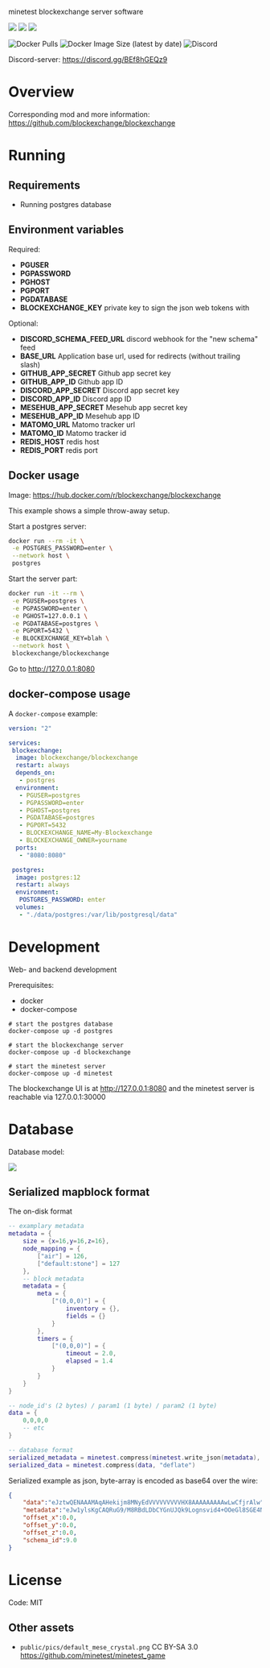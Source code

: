 minetest blockexchange server software

![](https://github.com/blockexchange/blockexchange_server/workflows/docker/badge.svg)
![](https://github.com/blockexchange/blockexchange_server/workflows/test/badge.svg)
![](https://github.com/blockexchange/blockexchange_server/workflows/jshint/badge.svg)

![Docker Pulls](https://img.shields.io/docker/pulls/blockexchange/blockexchange)
![Docker Image Size (latest by date)](https://img.shields.io/docker/image-size/blockexchange/blockexchange)
![Discord](https://img.shields.io/discord/736160589130235965)

Discord-server: https://discord.gg/BEf8hGEQz9

# Overview

Corresponding mod and more information: https://github.com/blockexchange/blockexchange

# Running

## Requirements

* Running postgres database

## Environment variables

Required:
* **PGUSER**
* **PGPASSWORD**
* **PGHOST**
* **PGPORT**
* **PGDATABASE**
* **BLOCKEXCHANGE_KEY** private key to sign the json web tokens with

Optional:
* **DISCORD_SCHEMA_FEED_URL** discord webhook for the "new schema" feed
* **BASE_URL** Application base url, used for redirects (without trailing slash)
* **GITHUB_APP_SECRET** Github app secret key
* **GITHUB_APP_ID** Github app ID
* **DISCORD_APP_SECRET** Discord app secret key
* **DISCORD_APP_ID** Discord app ID
* **MESEHUB_APP_SECRET** Mesehub app secret key
* **MESEHUB_APP_ID** Mesehub app ID
* **MATOMO_URL** Matomo tracker url
* **MATOMO_ID** Matomo tracker id
* **REDIS_HOST** redis host
* **REDIS_PORT** redis port

## Docker usage

Image: https://hub.docker.com/r/blockexchange/blockexchange

This example shows a simple throw-away setup.

Start a postgres server:
```bash
docker run --rm -it \
 -e POSTGRES_PASSWORD=enter \
 --network host \
 postgres
```

Start the server part:
```bash
docker run -it --rm \
 -e PGUSER=postgres \
 -e PGPASSWORD=enter \
 -e PGHOST=127.0.0.1 \
 -e PGDATABASE=postgres \
 -e PGPORT=5432 \
 -e BLOCKEXCHANGE_KEY=blah \
 --network host \
 blockexchange/blockexchange
```

Go to http://127.0.0.1:8080

## docker-compose usage

A `docker-compose` example:

```yml
version: "2"

services:
 blockexchange:
  image: blockexchange/blockexchange
  restart: always
  depends_on:
   - postgres
  environment:
   - PGUSER=postgres
   - PGPASSWORD=enter
   - PGHOST=postgres
   - PGDATABASE=postgres
   - PGPORT=5432
   - BLOCKEXCHANGE_NAME=My-Blockexchange
   - BLOCKEXCHANGE_OWNER=yourname
  ports:
   - "8080:8080"

 postgres:
  image: postgres:12
  restart: always
  environment:
   POSTGRES_PASSWORD: enter
  volumes:
   - "./data/postgres:/var/lib/postgresql/data"
```


# Development

Web- and backend development

Prerequisites:
* docker
* docker-compose

```
# start the postgres database
docker-compose up -d postgres

# start the blockexchange server
docker-compose up -d blockexchange

# start the minetest server
docker-compose up -d minetest
```

The blockexchange UI is at http://127.0.0.1:8080 and the minetest server is reachable via 127.0.0.1:30000

# Database

Database model:

<img src="./doc/database.png"/>

## Serialized mapblock format

The on-disk format

```lua
-- examplary metadata
metadata = {
	size = {x=16,y=16,z=16},
	node_mapping = {
		["air"] = 126,
		["default:stone"] = 127
	},
	-- block metadata
	metadata = {
		meta = {
			["(0,0,0)"] = {
				inventory = {},
				fields = {}
			}
		},
		timers = {
			["(0,0,0)"] = {
				timeout = 2.0,
				elapsed = 1.4
			}
		}
	}
}

-- node_id's (2 bytes) / param1 (1 byte) / param2 (1 byte)
data = {
	0,0,0,0
	-- etc
}

-- database format
serialized_metadata = minetest.compress(minetest.write_json(metadata), "deflate")
serialized_data = minetest.compress(data, "deflate")
```

Serialized example as json, byte-array is encoded as base64 over the wire:
```json
{
	"data":"eJztwQENAAAMAqAHekijm8MNyEdVVVVVVVVVHX8AAAAAAAAAwLwCfjrAlw",
	"metadata":"eJw1ylsKgCAQRuG9/M8RBdLDbCYGnUJQk9Lognsvid4+OOeGl8SGE4NuJOtl3UAhO1cahMXI6DlGG+aajUycXSLNu4xWC0iptnvHzV5ShwPUD23X4PxxfSjlAYnOIYs",
	"offset_x":0.0,
	"offset_y":0.0,
	"offset_z":0.0,
	"schema_id":9.0
}
```

# License

Code: MIT

## Other assets

* `public/pics/default_mese_crystal.png` CC BY-SA 3.0 https://github.com/minetest/minetest_game
